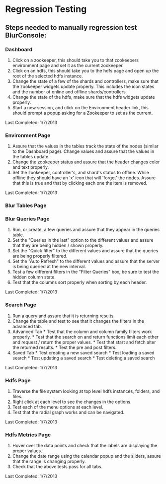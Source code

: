 # Regression Testing
## Steps needed to manually regression test BlurConsole:

### Dashboard
  1. Click on a zookeeper, this should take you to that zookeepers environment page and set it as the current zookeeper.
  2. Click on an hdfs, this should take you to the hdfs page and open up the root of the selected hdfs instance.
  3. Change the state of a few of the shards and controllers, make sure that the zookeeper widgets update properly. This includes the icon states and the number of online and offline shards/controllers.
  4. Change the state of the hdfs, make sure that the hdfs widgets update properly.
  5. Start a new session, and click on the Environment header link, this should prompt a popup asking for a Zookeeper to set as the current.

  Last Completed: 1/7/2013

### Environment Page
  1. Assure that the values in the tables track the state of the nodes (similar to the Dashboard page). Change values and assure that the values in the tables update.
  2. Change the zookeeper status and assure that the header changes color and text properly.
  3. Set the zookeeper, controller's, and shard's status to offline. While offline they should have an 'x' icon that will 'forget' the nodes. Assure that this is true and that by clicking each one the item is removed.

  Last Completed: 1/7/2013

### Blur Tables Page


### Blur Queries Page
  1. Run, or create, a few queries and assure that they appear in the queries table.
  2. Set the "Queries in the last" option to the different values and assure that they are being hidden / shown properly.
  3. Set the "Quick filter" to the different values and assure that the queries are being properly filtered.
  4. Set the "Auto Refresh" to the different values and assure that the server is being queried at the new interval.
  5. Test a few different filters in the "Filter Queries" box, be sure to test the hidden column state.
  6. Test that the columns sort properly when sorting by each header.

  Last Completed: 1/7/2013

### Search Page
  1. Run a query and assure that it is returning results.
  2. Change the table and test to see that it changes the filters in the advanced tab.
  3. Advanced Tab
    * Test that the column and column family filters work properly.
    * Test that the search on and return functions limit each other and request / return the proper values.
    * Test that start and fetch alter the returned results.
    * Test the pre and post filters.
  4. Saved Tab
    * Test creating a new saved search
    * Test loading a saved search
    * Test updating a saved search
    * Test deleting a saved search

  Last Completed: 1/7/2013

### Hdfs Page
  1. Traverse the file system looking at top level hdfs instances, folders, and files.
  2. Right click at each level to see the changes in the options.
  3. Test each of the menu options at each level.
  4. Test that the radial graph works and can be navigated.

  Last Completed: 1/7/2013

### Hdfs Metrics Page
  1. Hover over the data points and check that the labels are displaying the proper values.
  2. Change the date range using the calendar popup and the sliders, assure that the range is changing properly.
  3. Check that the above tests pass for all tabs.

  Last Completed: 1/7/2013